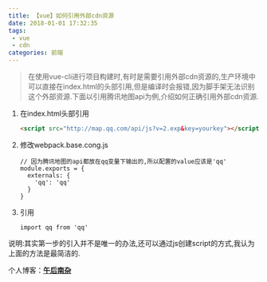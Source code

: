 ```yaml
---
title: 【vue】如何引用外部cdn资源  
date: 2018-01-01 17:32:35   
tags:
 - vue
 - cdn          
categories: 前端
---
```


> 在使用vue-cli进行项目构建时,有时是需要引用外部cdn资源的,生产环境中可以直接在index.html的头部引用,但是编译时会报错,因为脚手架无法识别这个外部资源.下面以引用腾讯地图api为例,介绍如何正确引用外部cdn资源.

<!-- more -->

1. 在index.html头部引用
    ```html
    <script src="http://map.qq.com/api/js?v=2.exp&key=yourkey"></script>
    ```
2. 修改webpack.base.cong.js
    ```ecmascript 6
    // 因为腾讯地图的api都放在qq变量下输出的,所以配置的value应该是'qq'
    module.exports = {
      externals: {
        'qq': 'qq'
      }
    }
    ```
3. 引用
    ```ecmascript 6
    import qq from 'qq'
    ```

说明:其实第一步的引入并不是唯一的办法,还可以通过js创建script的方式,我认为上面的方法是最简洁的.   

个人博客：[**午后南杂**](http://blog.recoluan.com) 